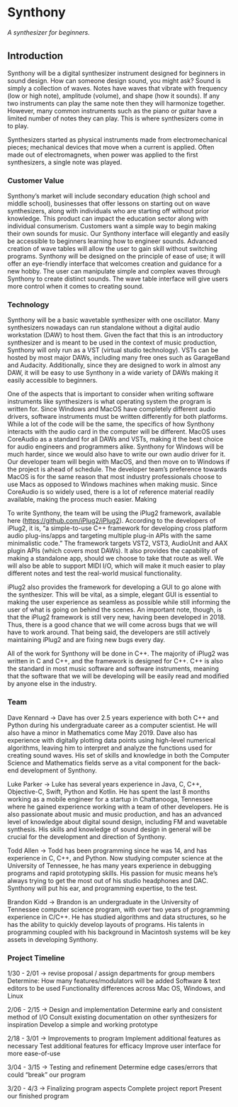 # Synthony
###### A synthesizer for beginners.

## Introduction
Synthony will be a digital synthesizer instrument designed for beginners in sound design. How can someone design sound, you might ask? Sound is simply a collection of waves.  Notes have waves that vibrate with frequency (low or high note), amplitude (volume), and shape (how it sounds).  If any two instruments can play the same note then they will harmonize together.  However, many common instruments such as the piano or guitar have a limited number of notes they can play.  This is where synthesizers come in to play.

Synthesizers started as physical instruments made from electromechanical pieces; mechanical devices that move when a current is applied.  Often made out of electromagnets, when power was applied to the first synthesizers, a single note was played.

### Customer Value
Synthony’s market will include secondary education (high school and middle school), businesses that offer lessons on starting out on wave synthesizers, along with individuals who are starting off without prior knowledge.  This product can impact the education sector along with individual consumerism. Customers want a simple way to begin making their own sounds for music. Our Synthony interface will elegantly and easily be accessible to beginners learning how to engineer sounds.  Advanced creation of wave tables will allow the user to gain skill without switching programs. Synthony will be designed on the principle of ease of use; it will offer an eye-friendly interface that welcomes creation and guidance for a new hobby. The user can manipulate simple and complex waves through Synthony to create distinct sounds. The wave table interface will give users more control when it comes to creating sound.

### Technology
Synthony will be a basic wavetable synthesizer with one oscillator. Many synthesizers nowadays can run standalone without a digital audio workstation (DAW) to host them. Given the fact that this is an introductory synthesizer and is meant to be used in the context of music production, Synthony will only run as a VST (virtual studio technology). VSTs can be hosted by most major DAWs, including many free ones such as GarageBand and Audacity. Additionally, since they are designed to work in almost any DAW, it will be easy to use Synthony in a wide variety of DAWs making it easily accessible to beginners. 

One of the aspects that is important to consider when writing software instruments like synthesizers is what operating system the program is written for. Since Windows and MacOS have completely different audio drivers, software instruments must be written differently for both platforms.  While a lot of the code will be the same, the specifics of how Synthony interacts with the audio card in the computer will be different. MacOS uses CoreAudio as a standard for all DAWs and VSTs, making it the best choice for audio engineers and programmers alike.  Synthony for Windows will be much harder, since we would also have to write our own audio driver for it.  Our developer team will begin with MacOS, and then move on to Windows if the project is ahead of schedule. The developer team’s preference towards MacOS is for the same reason that most industry professionals choose to use Macs as opposed to Windows machines when making music. Since CoreAudio is so widely used, there is a lot of reference material readily available, making the process much easier. Making 

To write Synthony, the team will be using the iPlug2 framework, available here (https://github.com/iPlug2/iPlug2). According to the developers of iPlug2, it is, “a simple-to-use C++ framework for developing cross platform audio plug-ins/apps and targeting multiple plug-in APIs with the same minimalistic code.” The framework targets VST2, VST3, AudioUnit and AAX plugin APIs (which covers most DAWs). It also provides the capability of making a standalone app, should we choose to take that route as well. We will also be able to support MIDI I/O, which will make it much easier to play different notes and test the real-world musical functionality. 

iPlug2 also provides the framework for developing a GUI to go alone with the synthesizer. This will be vital, as a simple, elegant GUI is essential to making the user experience as seamless as possible while still informing the user of what is going on behind the scenes. An important note, though, is that the iPlug2 framework is still very new, having been developed in 2018. Thus, there is a good chance that we will come across bugs that we will have to work around. That being said, the developers are still actively maintaining iPlug2 and are fixing new bugs every day. 

All of the work for Synthony will be done in C++. The majority of iPlug2 was written in C and C++, and the framework is designed for C++. C++ is also the standard in most music software and software instruments, meaning that the software that we will be developing will be easily read and modified by anyone else in the industry. 

### Team
Dave Kennard -> Dave has over 2.5 years experience with both C++ and Python during his undergraduate career as a computer scientist. He will also have a minor in Mathematics come May 2019. Dave also has experience with digitally plotting data points using high-level numerical algorithms, leaving him to interpret and analyze the functions used for creating sound waves. His set of skills and knowledge in both the Computer Science and Mathematics fields serve as a vital component for the back-end development of Synthony. 

Luke Parker -> Luke has several years experience in Java, C, C++, Objective-C, Swift, Python and Kotlin. He has spent the last 8 months working as a mobile engineer for a startup in Chattanooga, Tennessee where he gained experience working with a team of other developers. He is also passionate about music and music production, and has an advanced level of knowledge about digital sound design, including FM and wavetable synthesis. His skills and knowledge of sound design in general will be crucial for the development and direction of Synthony.

Todd Allen -> Todd has been programming since he was 14, and has experience in C, C++, and Python.  Now studying computer science at the University of Tennessee, he has many years experience in debugging programs and rapid prototyping skills.  His passion for music means he’s always trying to get the most out of his studio headphones and DAC.  Synthony will put his ear, and programming expertise, to the test.

Brandon Kidd -> Brandon is an undergraduate in the University of Tennessee computer science program, with over two years of programming experience in C/C++.  He has studied algorithms and data structures, so he has the ability to quickly develop layouts of programs. His talents in programming coupled with his background in Macintosh systems will be key assets in developing Synthony.

### Project Timeline
1/30 - 2/01 -> revise proposal / assign departments for group members
	Determine:
		How many features/modulators will be added
		Software & text editors to be used
Functionality differences across Mac OS, Windows, and Linux

2/06 - 2/15 -> Design and implementation
	Determine early and consistent method of I/O
	Consult existing documentation on other synthesizers for inspiration
	Develop a simple and working prototype

2/18 - 3/01 -> Improvements to program
	Implement additional features as necessary
	Test additional features for efficacy
	Improve user interface for more ease-of-use

3/04 - 3/15 -> Testing and refinement
	Determine edge cases/errors that could “break” our program	

3/20 - 4/3   -> Finalizing program aspects
	Complete project report
	Present our finished program
